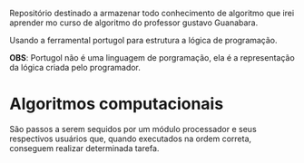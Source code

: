 Repositório destinado a armazenar todo conhecimento de algoritmo que irei aprender mo curso de algoritmo do professor gustavo Guanabara. 

Usando a ferramental portugol para estrutura a lógica de programação. 

__OBS__: Portugol não é uma linguagem de porgramação, ela é a representação da lógica criada pelo programador.


# Algoritmos computacionais
São passos a serem sequidos por um módulo processador e seus respectivos usuários que, quando executados na ordem correta, conseguem realizar determinada tarefa.